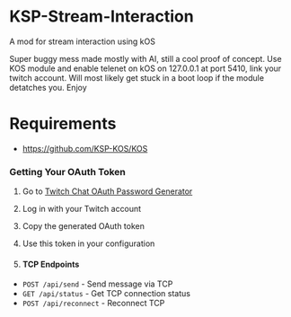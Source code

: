 # KSP-Stream-Interaction
A mod for stream interaction using kOS

Super buggy mess made mostly with AI, still a cool proof of concept. Use KOS module and enable telenet on kOS on 127.0.0.1 at port 5410, link your twitch account. Will most likely get stuck in a boot loop if the module detatches you. Enjoy

# Requirements
- https://github.com/KSP-KOS/KOS

### Getting Your OAuth Token

1. Go to [Twitch Chat OAuth Password Generator](https://twitchtokengenerator.com/)
2. Log in with your Twitch account
3. Copy the generated OAuth token
4. Use this token in your configuration

5. #### TCP Endpoints
- `POST /api/send` - Send message via TCP
- `GET /api/status` - Get TCP connection status
- `POST /api/reconnect` - Reconnect TCP
